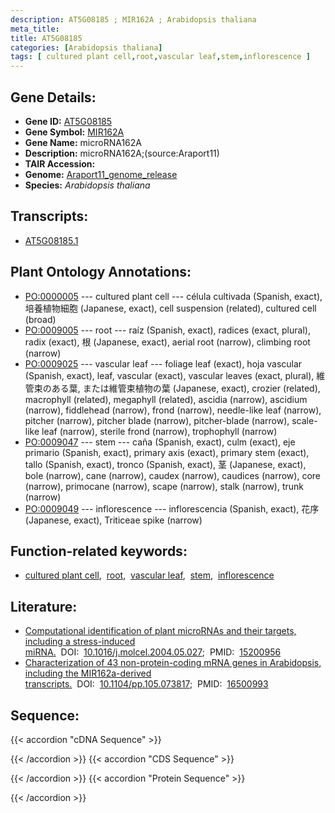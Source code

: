 ```yaml
---
description: AT5G08185 ; MIR162A ; Arabidopsis thaliana
meta_title:
title: AT5G08185
categories: [Arabidopsis thaliana]
tags: [ cultured plant cell,root,vascular leaf,stem,inflorescence ]
---
```


## Gene Details:
- **Gene ID:** [AT5G08185](https://www.arabidopsis.org/locus?name=AT5G08185)
- **Gene Symbol:** <u>MIR162A</u>
- **Gene Name:** microRNA162A
- **Description:**   microRNA162A;(source:Araport11)
- **TAIR Accession:** 
- **Genome:** [Araport11_genome_release](https://www.arabidopsis.org/download/list?dir=Genes%2FAraport11_genome_release)
- **Species:** *Arabidopsis thaliana*

## Transcripts:
   -  [AT5G08185.1](https://www.arabidopsis.org/gene?name=AT5G08185.1)
## Plant Ontology Annotations:
   - [PO:0000005](https://browser.planteome.org/amigo/term/PO:0000005)&nbsp;---&nbsp;cultured plant cell&nbsp;---&nbsp;célula cultivada (Spanish, exact), 培養植物細胞 (Japanese, exact), cell suspension (related), cultured cell (broad)
   - [PO:0009005](https://browser.planteome.org/amigo/term/PO:0009005)&nbsp;---&nbsp;root&nbsp;---&nbsp;raíz (Spanish, exact), radices (exact, plural), radix (exact), 根 (Japanese, exact), aerial root (narrow), climbing root (narrow)
   - [PO:0009025](https://browser.planteome.org/amigo/term/PO:0009025)&nbsp;---&nbsp;vascular leaf&nbsp;---&nbsp;foliage leaf (exact), hoja vascular (Spanish, exact), leaf, vascular (exact), vascular leaves (exact, plural), 維管束のある葉, または維管束植物の葉 (Japanese, exact), crozier (related), macrophyll (related), megaphyll (related), ascidia (narrow), ascidium (narrow), fiddlehead (narrow), frond (narrow), needle-like leaf (narrow), pitcher (narrow), pitcher blade (narrow), pitcher-blade (narrow), scale-like leaf (narrow), sterile frond (narrow), trophophyll (narrow)
   - [PO:0009047](https://browser.planteome.org/amigo/term/PO:0009047)&nbsp;---&nbsp;stem&nbsp;---&nbsp;caña (Spanish, exact), culm (exact), eje primario (Spanish, exact), primary axis (exact), primary stem (exact), tallo (Spanish, exact), tronco (Spanish, exact), 茎 (Japanese, exact), bole (narrow), cane (narrow), caudex (narrow), caudices (narrow), core (narrow), primocane (narrow), scape (narrow), stalk (narrow), trunk (narrow)
   - [PO:0009049](https://browser.planteome.org/amigo/term/PO:0009049)&nbsp;---&nbsp;inflorescence&nbsp;---&nbsp;inflorescencia (Spanish, exact), 花序 (Japanese, exact), Triticeae spike (narrow)
## Function-related keywords:
   - [cultured plant cell](/tags/cultured-plant-cell/),&nbsp;&nbsp;[root](/tags/root/),&nbsp;&nbsp;[vascular leaf](/tags/vascular-leaf/),&nbsp;&nbsp;[stem](/tags/stem/),&nbsp;&nbsp;[inflorescence](/tags/inflorescence/)
## Literature:
   - [Computational identification of plant microRNAs and their targets, including a  stress-induced miRNA.](https://www.doi.org/10.1016/j.molcel.2004.05.027)&nbsp;&nbsp;DOI:&nbsp;&nbsp;[10.1016/j.molcel.2004.05.027](https://www.doi.org/10.1016/j.molcel.2004.05.027);&nbsp;&nbsp;PMID:&nbsp;&nbsp;[15200956](https://pubmed.ncbi.nlm.nih.gov/15200956/)
   - [Characterization of 43 non-protein-coding mRNA genes in Arabidopsis, including  the MIR162a-derived transcripts.](https://www.doi.org/10.1104/pp.105.073817)&nbsp;&nbsp;DOI:&nbsp;&nbsp;[10.1104/pp.105.073817](https://www.doi.org/10.1104/pp.105.073817);&nbsp;&nbsp;PMID:&nbsp;&nbsp;[16500993](https://pubmed.ncbi.nlm.nih.gov/16500993/)
## Sequence:
{{< accordion "cDNA Sequence" >}}

{{< /accordion >}}
{{< accordion "CDS Sequence" >}}

{{< /accordion >}}
{{< accordion "Protein Sequence" >}}

{{< /accordion >}}
